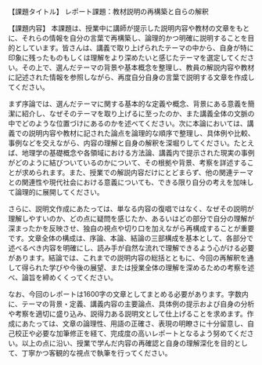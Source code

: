 【課題タイトル】
レポート課題：教材説明の再構築と自らの解釈

【課題内容】
本課題は、授業中に講師が提示した説明内容や教材の文章をもとに、それらの情報を自分の言葉で再構築し、論理的かつ明確に説明することを目的としています。皆さんは、講義で取り上げられたテーマの中から、自身が特に印象に残ったものもしくは理解をより深めたいと感じたテーマを選定してください。その上で、選んだテーマの背景や基本概念を整理し、教員の解説内容や教材に記述された情報を参照しながら、再度自分自身の言葉で説明する文章を作成してください。

まず序論では、選んだテーマに関する基本的な定義や概念、背景にある意義を簡潔に紹介し、なぜそのテーマを取り上げるに至ったのか、また講義全体の文脈の中でどのような位置づけにあるのかを述べてください。次に本論においては、講義での説明内容や教材に記された論点を論理的な順序で整理し、具体例や比較、事例などを交えながら、内容の理解と自身の解釈を深堀りしてください。たとえば、地理学の基礎概念や各領域における方法論、講義内で提示された現実の事例がどのように結びついているのかについて、その根拠や背景、考察を詳述することが求められます。また、授業での解説内容だけにとどまらず、他の関連テーマとの関連性や現代社会における意義についても、できる限り自分の考えを加味して論理的に展開してください。

さらに、説明文作成にあたっては、単なる内容の復唱ではなく、なぜその説明が理解しやすいのか、どの点に疑問を感じたか、あるいはどの部分で自分の理解が深まったかを反映させ、独自の視点や切り口を加えながら再構成することが重要です。文章全体の構成は、序論、本論、結論の三部構成を基本として、各部分で述べるべき内容を明確にし、読み手が自然な流れで理解できるよう心がける必要があります。結論では、これまでの説明内容の総括とともに、今回の再解釈を通して得られた学びや今後の展望、または授業全体の理解を深めるための考察を述べ、論旨を締めくくってください。

なお、今回のレポートは1600字の文章としてまとめる必要があります。字数内に、テーマの背景・定義、講義内容の主要論点、具体例の提示および自身の分析や考察を適切に盛り込み、説得力ある説明文として仕上げることを求めます。作成にあたっては、文章の論理性、用語の正確さ、表現の明瞭さに十分留意し、自己校正や必要な加筆修正を経て、完成度の高いレポートとなるよう努めてください。以上の点に沿い、授業で学んだ内容の再確認と自身の理解深化を目的として、丁寧かつ客観的な視点で執筆を行ってください。